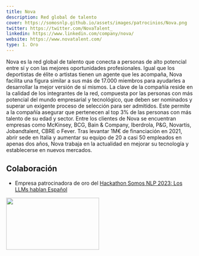 ```yaml
---
title: Nova
description: Red global de talento
cover: https://somosnlp.github.io/assets/images/patrocinios/Nova.png
twitter: https://twitter.com/NovaTalent_
linkedin: https://www.linkedin.com/company/nova/
website: https://www.novatalent.com/
type: 1. Oro
---
```


Nova es la red global de talento que conecta a personas de alto potencial entre sí y
con las mejores oportunidades profesionales. Igual que los deportistas de élite o
artistas tienen un agente que les acompaña, Nova facilita una figura similar a sus más
de 17.000 miembros para ayudarles a desarrollar la mejor versión de sí mismos. La
clave de la compañía reside en la calidad de los integrantes de la red, compuesta por
las personas con más potencial del mundo empresarial y tecnológico, que deben ser
nominados y superar un exigente proceso de selección para ser admitidos. Este
permite a la compañía asegurar que pertenecen al top 3% de las personas con más
talento de su edad y sector. Entre los clientes de Nova se encuentran empresas
como McKinsey, BCG, Bain & Company, Iberdrola, P&G, Novartis, Jobandtalent,
CBRE o Fever. Tras levantar 1M€ de financiación en 2021, abrir sede en Italia y
aumentar su equipo de 20 a casi 50 empleados en apenas dos años, Nova trabaja
en la actualidad en mejorar su tecnología y establecerse en nuevos mercados.

## Colaboración

- Empresa patrocinadora de oro del [Hackathon Somos NLP 2023: Los LLMs hablan Español](https://somosnlp.org/hackathon)

<div class="flex justify-center">
    <img alt="" width="250" height="140" 
    src="https://somosnlp.github.io/assets/images/patrocinios/nova.png" />
</div>
